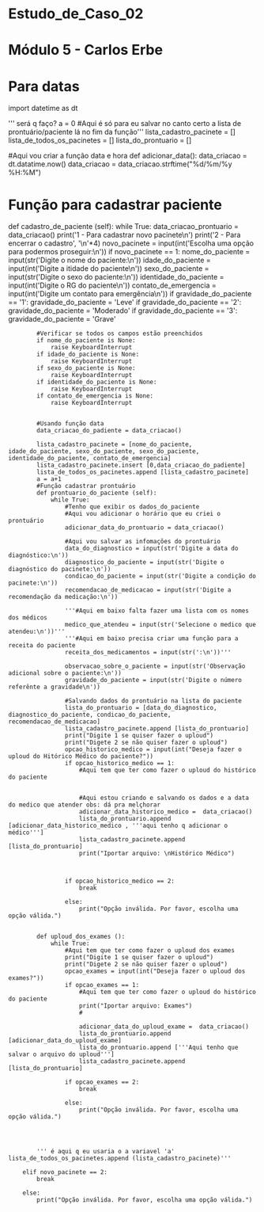 # Estudo_de_Caso_02

# Módulo 5 - Carlos Erbe



# Para datas
import datetime as dt


''' será q faço? a = 0 #Aqui é só para eu salvar no canto certo a lista de prontuário/paciente lá no fim da função'''
lista_cadastro_pacinete = []
lista_de_todos_os_pacinetes = []
lista_do_prontuario = []

#Aqui vou criar a função data e hora
def adicionar_data():
    data_criacao = dt.datatime.now()
    data_criacao = data_criacao.strftime("%d/%m/%y %H:%M")


# Função para cadastrar paciente
def cadastro_de_paciente (self):
    while True:
        data_criacao_prontuario = data_criacao()
        print('1 - Para cadastrar novo pacinete\n')
        print('2 - Para encerrar o cadastro', '\n'*4)
        novo_pacinete = input(int('Escolha uma opção para podermos proseguir:\n'))
        if novo_pacinete == 1:
            nome_do_paciente = input(str('Digite o nome do paciente:\n'))
            idade_do_paciente = input(int('Digite a itidade do paciente\n'))
            sexo_do_paciente = input(str('Digite o sexo do paciente:\n'))
            identidade_do_paciente = input(int('Digite o RG do paciente\n'))
            contato_de_emergencia = input(int('Digite um contato para emergência\n'))
            if gravidade_do_paciente == '1':
                gravidade_do_paciente = 'Leve'
            if gravidade_do_paciente == '2':
                gravidade_do_paciente = 'Moderado'
            if gravidade_do_paciente == '3':
                gravidade_do_paciente = 'Grave'
            
            #Verificar se todos os campos estão preenchidos
            if nome_do_paciente is None:
                raise KeyboardInterrupt
            if idade_do_paciente is None:
                raise KeyboardInterrupt
            if sexo_do_paciente is None:
                raise KeyboardInterrupt
            if identidade_do_paciente is None:
                raise KeyboardInterrupt
            if contato_de_emergencia is None:
                raise KeyboardInterrupt
            

            #Usando função data
            data_criacao_do_padiente = data_criacao()

            lista_cadastro_pacinete = [nome_do_paciente, idade_do_paciente, sexo_do_paciente, sexo_do_paciente, identidade_do_paciente, contato_de_emergencia]
            lista_cadastro_pacinete.insert [0,data_criacao_do_padiente]
            lista_de_todos_os_pacinetes.append [lista_cadastro_pacinete]
            a = a+1
            #Função cadastrar prontuário
            def prontuario_do_paciente (self):
                while True:
                    #Tenho que exibir os dados_do_paciente
                    #Aqui vou adicionar o horário que eu criei o prontuário
                    adicionar_data_do_prontuario = data_criacao()

                    #Aqui vou salvar as infomações do prontuário
                    data_do_diagnostico = input(str('Digite a data do diagnóstico:\n'))
                    diagnostico_do_paciente = input(str('Digite o diagnóstico do pacinete:\n'))
                    condicao_do_paciente = input(str('Digite a condição do pacinete:\n'))
                    recomendacao_de_medicacao = input(str('Digite a recomendação da medicação:\n'))

                    '''#Aqui em baixo falta fazer uma lista com os nomes dos médicos
                    medico_que_atendeu = input(str('Selecione o medico que atendeu:\n'))'''
                    '''#Aqui em baixo precisa criar uma função para a receita do paciente
                    receita_dos_medicamentos = input(str(':\n'))'''

                    observacao_sobre_o_paciente = input(str('Observação adicional sobre o paciente:\n'))
                    gravidade_do_paciente = input(str('Digite o número referênte a gravidade\n'))

                    #Salvando dados do prontuário na lista do paciente
                    lista_do_prontuario = [data_do_diagnostico, diagnostico_do_paciente, condicao_do_paciente, recomendacao_de_medicacao]
                    lista_cadastro_pacinete.append [lista_do_prontuario]
                    print("Digite 1 se quiser fazer o uploud")
                    print("Digete 2 se não quiser fazer o uploud")
                    opcao_historico_medico = input(int("Deseja fazer o uploud do Hitórico Médico do paciente?"))
                    if opcao_historico_medico == 1:
                        #Aqui tem que ter como fazer o uploud do histórico do paciente


                        #Aqui estou criando e salvando os dados e a data do medico que atender obs: dá pra melçhorar
                        adicionar_data_historico_medico =  data_criacao()
                        lista_do_prontuario.append [adicionar_data_historico_medico , '''aqui tenho q adicionar o médico''']
                        lista_cadastro_pacinete.append [lista_do_prontuario]
                        print("Iportar arquivo: \nHistórico Médico")


                         
                    if opcao_historico_medico == 2:
                        break

                    else:
                        print("Opção inválida. Por favor, escolha uma opção válida.")


            def uploud_dos_exames ():
                while True:
                    #Aqui tem que ter como fazer o uploud dos exames
                    print("Digite 1 se quiser fazer o uploud")
                    print("Digete 2 se não quiser fazer o uploud")
                    opcao_exames = input(int("Deseja fazer o uploud dos exames?"))
                    if opcao_exames == 1:
                        #Aqui tem que ter como fazer o uploud do histórico do paciente
                        print("Iportar arquivo: Exames")
                        #

                        adicionar_data_do_uploud_exame =  data_criacao()
                        lista_do_prontuario.append [adicionar_data_do_uploud_exame]
                        lista_do_prontuario.append ['''Aqui tenho que salvar o arquivo do uploud''']
                        lista_cadastro_pacinete.append [lista_do_prontuario]

                    if opcao_exames == 2:
                        break

                    else:
                        print("Opção inválida. Por favor, escolha uma opção válida.")

        


            ''' é aqui q eu usaria o a variavel 'a' lista_de_todos_os_pacinetes.append (lista_cadastro_pacinete)'''

        elif novo_pacinete == 2:
            break
            
        else:    
            print("Opção inválida. Por favor, escolha uma opção válida.")





        

